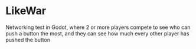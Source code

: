 # LikeWar
Networking test in Godot, where 2  or more players compete to see who can push a button the most, and they can see how much every other player has pushed the button
